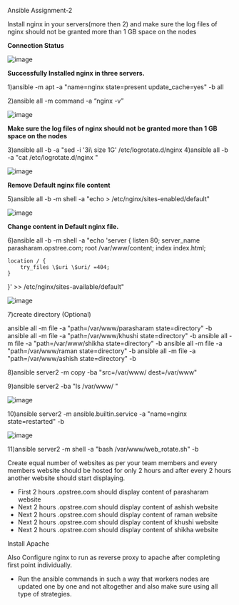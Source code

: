 Ansible Assignment-2

Install nginx in your servers(more then 2) and make sure the log files of nginx should not be granted more than 1 GB space on the nodes

**Connection Status**

![image](https://github.com/parsugit/ansible_practice/assets/132131379/382a0fd3-b503-41e8-82cc-1153aa42cd7d)


**Successfully Installed nginx in three servers.**

1)ansible -m apt -a "name=nginx state=present update_cache=yes" -b all

2)ansible all -m command -a “nginx -v”

![image](https://github.com/parsugit/ansible_practice/assets/132131379/292f337a-4871-4201-8358-63baf0b7dbb1)


**Make sure the log files of nginx should not be granted more than 1 GB space on the nodes**

3)ansible all -b -a "sed -i '3i\       size 1G' /etc/logrotate.d/nginx
4)ansible all -b -a "cat /etc/logrotate.d/nginx "

![image](https://github.com/parsugit/ansible_practice/assets/132131379/2d1c3dff-3162-4546-8e58-ca35855ee89f)

**Remove Default nginx file content**

5)ansible all -b -m shell -a "echo > /etc/nginx/sites-enabled/default"

![image](https://github.com/parsugit/ansible_practice/assets/132131379/0a84e745-681c-4ebd-978a-f7734a1076ac)


**Change content in Default nginx file.**

6)ansible all -b -m shell -a "echo 'server {
    listen 80;
    server_name parasharam.opstree.com;
    root /var/www/content;
    index index.html;

    location / {
        try_files \$uri \$uri/ =404;
    }
}' >> /etc/nginx/sites-available/default"

![image](https://github.com/parsugit/ansible_practice/assets/132131379/15dfea23-91af-4bcd-aba8-726d0fd9003f)


7)create directory (Optional)

ansible all -m file -a "path=/var/www/parasharam state=directory" -b 
ansible all -m file -a "path=/var/www/khushi state=directory" -b 
ansible all -m file -a "path=/var/www/shikha state=directory" -b 
ansible all -m file -a "path=/var/www/raman state=directory" -b 
ansible all -m file -a "path=/var/www/ashish state=directory" -b

8)ansible server2 -m copy -ba "src=/var/www/ dest=/var/www"

9)ansible server2 -ba "ls /var/www/ "

![image](https://github.com/parsugit/ansible_practice/assets/132131379/bc07fe75-3e80-488c-b7c0-2c29ebda0f65)


10)ansible server2 -m ansible.builtin.service -a "name=nginx state=restarted" -b

![image](https://github.com/parsugit/ansible_practice/assets/132131379/073dd45a-e692-4c66-84d8-468bb2359422)


11)ansible server2 -m shell -a "bash /var/www/web_rotate.sh" -b

Create equal number of websites as per your team  members and every members website should be hosted for only 2 hours and after every 2 hours another website should start displaying.
   - First 2 hours <team>.opstree.com should display content of parasharam website
   - Next 2 hours <team>.opstree.com should display content of ashish website
   - Next 2 hours <team>.opstree.com should display content of raman website
   - Next 2 hours <team>.opstree.com should display content of khushi website
   - Next 2 hours <team>.opstree.com should display content of shikha website


Install Apache

Also Configure nginx to run as reverse proxy to apache after completing first point individually.

- Run the ansible commands in such a way that workers nodes are updated one by one and not altogether and also make sure using all type of strategies.
